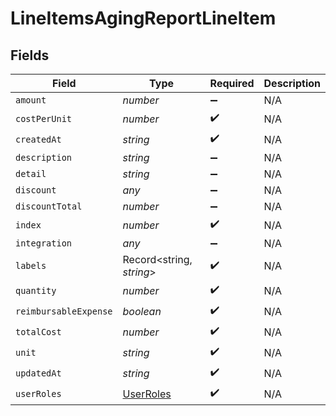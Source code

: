 # LineItemsAgingReportLineItem


## Fields

| Field                                         | Type                                          | Required                                      | Description                                   |
| --------------------------------------------- | --------------------------------------------- | --------------------------------------------- | --------------------------------------------- |
| `amount`                                      | *number*                                      | :heavy_minus_sign:                            | N/A                                           |
| `costPerUnit`                                 | *number*                                      | :heavy_check_mark:                            | N/A                                           |
| `createdAt`                                   | *string*                                      | :heavy_check_mark:                            | N/A                                           |
| `description`                                 | *string*                                      | :heavy_minus_sign:                            | N/A                                           |
| `detail`                                      | *string*                                      | :heavy_minus_sign:                            | N/A                                           |
| `discount`                                    | *any*                                         | :heavy_minus_sign:                            | N/A                                           |
| `discountTotal`                               | *number*                                      | :heavy_minus_sign:                            | N/A                                           |
| `index`                                       | *number*                                      | :heavy_check_mark:                            | N/A                                           |
| `integration`                                 | *any*                                         | :heavy_minus_sign:                            | N/A                                           |
| `labels`                                      | Record<string, *string*>                      | :heavy_check_mark:                            | N/A                                           |
| `quantity`                                    | *number*                                      | :heavy_check_mark:                            | N/A                                           |
| `reimbursableExpense`                         | *boolean*                                     | :heavy_check_mark:                            | N/A                                           |
| `totalCost`                                   | *number*                                      | :heavy_check_mark:                            | N/A                                           |
| `unit`                                        | *string*                                      | :heavy_check_mark:                            | N/A                                           |
| `updatedAt`                                   | *string*                                      | :heavy_check_mark:                            | N/A                                           |
| `userRoles`                                   | [UserRoles](../../models/shared/userroles.md) | :heavy_check_mark:                            | N/A                                           |